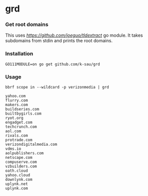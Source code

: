# grd

### Get root domains
This uses *https://github.com/joeguo/tldextract* go module.
It takes subdomains from stdin and prints the root domains.

### Installation
```
GO111MODULE=on go get github.com/k-sau/grd
```

### Usage
```
bbrf scope in --wildcard -p verizonmedia | grd

yahoo.com
flurry.com
makers.com
buildseries.com
builtbygirls.com
ryot.org
engadget.com
techcrunch.com
aol.com
rivals.com
protrade.com
verizondigitalmedia.com
vdms.io
aolpublishers.com
netscape.com
compuserve.com
vzbuilders.com
oath.cloud
yahoo.cloud
downlynk.com
uplynk.net
uplynk.com

```